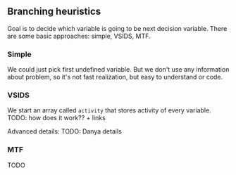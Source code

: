 ## Branching heuristics

Goal is to decide which variable is going to be next decision variable. 
There are some basic approaches: simple, VSIDS, MTF.

### Simple

We could just pick first undefined variable. But we don't use any information about
problem, so it's not fast realization, but easy to understand or code.

### VSIDS

We start an array called `activity` that stores activity of every variable.
TODO: how does it work?? + links

Advanced details:
TODO: Danya details

### MTF

TODO
